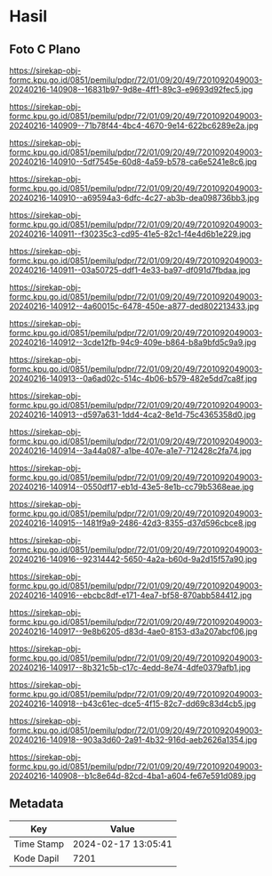 # Hasil

## Foto C Plano

https://sirekap-obj-formc.kpu.go.id/0851/pemilu/pdpr/72/01/09/20/49/7201092049003-20240216-140908--16831b97-9d8e-4ff1-89c3-e9693d92fec5.jpg

https://sirekap-obj-formc.kpu.go.id/0851/pemilu/pdpr/72/01/09/20/49/7201092049003-20240216-140909--71b78f44-4bc4-4670-9e14-622bc6289e2a.jpg

https://sirekap-obj-formc.kpu.go.id/0851/pemilu/pdpr/72/01/09/20/49/7201092049003-20240216-140910--5df7545e-60d8-4a59-b578-ca6e5241e8c6.jpg

https://sirekap-obj-formc.kpu.go.id/0851/pemilu/pdpr/72/01/09/20/49/7201092049003-20240216-140910--a69594a3-6dfc-4c27-ab3b-dea098736bb3.jpg

https://sirekap-obj-formc.kpu.go.id/0851/pemilu/pdpr/72/01/09/20/49/7201092049003-20240216-140911--f30235c3-cd95-41e5-82c1-f4e4d6b1e229.jpg

https://sirekap-obj-formc.kpu.go.id/0851/pemilu/pdpr/72/01/09/20/49/7201092049003-20240216-140911--03a50725-ddf1-4e33-ba97-df091d7fbdaa.jpg

https://sirekap-obj-formc.kpu.go.id/0851/pemilu/pdpr/72/01/09/20/49/7201092049003-20240216-140912--4a60015c-6478-450e-a877-ded802213433.jpg

https://sirekap-obj-formc.kpu.go.id/0851/pemilu/pdpr/72/01/09/20/49/7201092049003-20240216-140912--3cde12fb-94c9-409e-b864-b8a9bfd5c9a9.jpg

https://sirekap-obj-formc.kpu.go.id/0851/pemilu/pdpr/72/01/09/20/49/7201092049003-20240216-140913--0a6ad02c-514c-4b06-b579-482e5dd7ca8f.jpg

https://sirekap-obj-formc.kpu.go.id/0851/pemilu/pdpr/72/01/09/20/49/7201092049003-20240216-140913--d597a631-1dd4-4ca2-8e1d-75c4365358d0.jpg

https://sirekap-obj-formc.kpu.go.id/0851/pemilu/pdpr/72/01/09/20/49/7201092049003-20240216-140914--3a44a087-a1be-407e-a1e7-712428c2fa74.jpg

https://sirekap-obj-formc.kpu.go.id/0851/pemilu/pdpr/72/01/09/20/49/7201092049003-20240216-140914--0550df17-eb1d-43e5-8e1b-cc79b5368eae.jpg

https://sirekap-obj-formc.kpu.go.id/0851/pemilu/pdpr/72/01/09/20/49/7201092049003-20240216-140915--1481f9a9-2486-42d3-8355-d37d596cbce8.jpg

https://sirekap-obj-formc.kpu.go.id/0851/pemilu/pdpr/72/01/09/20/49/7201092049003-20240216-140916--92314442-5650-4a2a-b60d-9a2d15f57a90.jpg

https://sirekap-obj-formc.kpu.go.id/0851/pemilu/pdpr/72/01/09/20/49/7201092049003-20240216-140916--ebcbc8df-e171-4ea7-bf58-870abb584412.jpg

https://sirekap-obj-formc.kpu.go.id/0851/pemilu/pdpr/72/01/09/20/49/7201092049003-20240216-140917--9e8b6205-d83d-4ae0-8153-d3a207abcf06.jpg

https://sirekap-obj-formc.kpu.go.id/0851/pemilu/pdpr/72/01/09/20/49/7201092049003-20240216-140917--8b321c5b-c17c-4edd-8e74-4dfe0379afb1.jpg

https://sirekap-obj-formc.kpu.go.id/0851/pemilu/pdpr/72/01/09/20/49/7201092049003-20240216-140918--b43c61ec-dce5-4f15-82c7-dd69c83d4cb5.jpg

https://sirekap-obj-formc.kpu.go.id/0851/pemilu/pdpr/72/01/09/20/49/7201092049003-20240216-140918--903a3d60-2a91-4b32-916d-aeb2626a1354.jpg

https://sirekap-obj-formc.kpu.go.id/0851/pemilu/pdpr/72/01/09/20/49/7201092049003-20240216-140908--b1c8e64d-82cd-4ba1-a604-fe67e591d089.jpg


## Metadata

| Key        | Value               |
| ---------- | ------------------- |
| Time Stamp | 2024-02-17 13:05:41 |
| Kode Dapil | 7201                |




